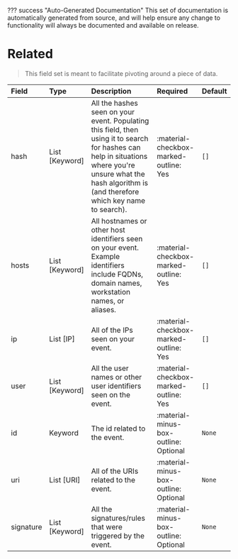 ??? success "Auto-Generated Documentation"
    This set of documentation is automatically generated from source, and will help ensure any change to functionality will always be documented and available on release.

# Related

> This field set is meant to facilitate pivoting around a piece of data.

| Field | Type | Description | Required | Default |
| :--- | :--- | :--- | :--- | :--- |
| hash | List [Keyword] | All the hashes seen on your event. Populating this field, then using it to search for hashes can help in situations where you're unsure what the hash algorithm is (and therefore which key name to search). | :material-checkbox-marked-outline: Yes | `[]` |
| hosts | List [Keyword] | All hostnames or other host identifiers seen on your event. Example identifiers include FQDNs, domain names, workstation names, or aliases. | :material-checkbox-marked-outline: Yes | `[]` |
| ip | List [IP] | All of the IPs seen on your event. | :material-checkbox-marked-outline: Yes | `[]` |
| user | List [Keyword] | All the user names or other user identifiers seen on the event. | :material-checkbox-marked-outline: Yes | `[]` |
| id | Keyword | The id related to the event. | :material-minus-box-outline: Optional | `None` |
| uri | List [URI] | All of the URIs related to the event. | :material-minus-box-outline: Optional | `None` |
| signature | List [Keyword] | All the signatures/rules that were triggered by the event. | :material-minus-box-outline: Optional | `None` |

